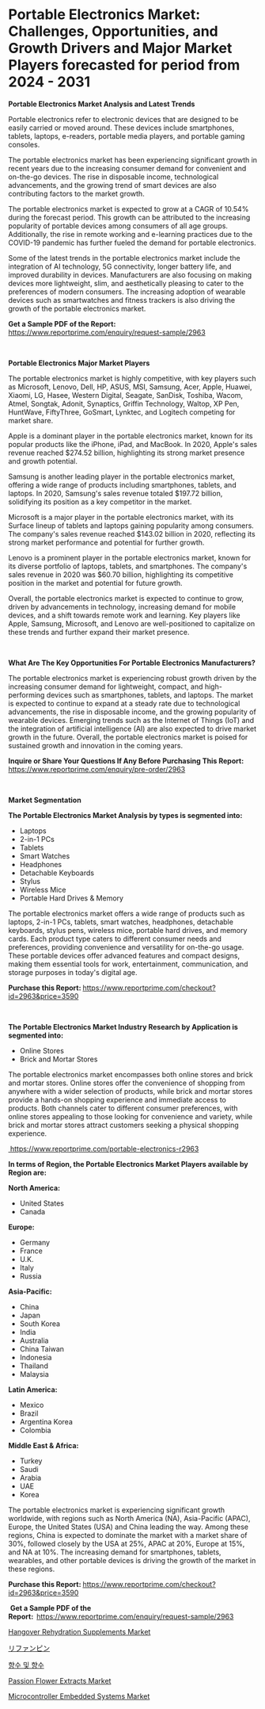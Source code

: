 <p><h1>Portable Electronics Market: Challenges, Opportunities, and Growth Drivers and Major Market Players forecasted for period from 2024 - 2031</h1></p><p><strong>Portable Electronics Market Analysis and Latest Trends</strong></p>
<p><p>Portable electronics refer to electronic devices that are designed to be easily carried or moved around. These devices include smartphones, tablets, laptops, e-readers, portable media players, and portable gaming consoles.</p><p>The portable electronics market has been experiencing significant growth in recent years due to the increasing consumer demand for convenient and on-the-go devices. The rise in disposable income, technological advancements, and the growing trend of smart devices are also contributing factors to the market growth.</p><p>The portable electronics market is expected to grow at a CAGR of 10.54% during the forecast period. This growth can be attributed to the increasing popularity of portable devices among consumers of all age groups. Additionally, the rise in remote working and e-learning practices due to the COVID-19 pandemic has further fueled the demand for portable electronics.</p><p>Some of the latest trends in the portable electronics market include the integration of AI technology, 5G connectivity, longer battery life, and improved durability in devices. Manufacturers are also focusing on making devices more lightweight, slim, and aesthetically pleasing to cater to the preferences of modern consumers. The increasing adoption of wearable devices such as smartwatches and fitness trackers is also driving the growth of the portable electronics market.</p></p>
<p><strong>Get a Sample PDF of the Report:&nbsp;</strong> <a href="https://www.reportprime.com/enquiry/request-sample/2963">https://www.reportprime.com/enquiry/request-sample/2963</a></p>
<p>&nbsp;</p>
<p><strong>Portable Electronics Major Market Players</strong></p>
<p><p>The portable electronics market is highly competitive, with key players such as Microsoft, Lenovo, Dell, HP, ASUS, MSI, Samsung, Acer, Apple, Huawei, Xiaomi, LG, Hasee, Western Digital, Seagate, SanDisk, Toshiba, Wacom, Atmel, Songtak, Adonit, Synaptics, Griffin Technology, Waltop, XP Pen, HuntWave, FiftyThree, GoSmart, Lynktec, and Logitech competing for market share.</p><p>Apple is a dominant player in the portable electronics market, known for its popular products like the iPhone, iPad, and MacBook. In 2020, Apple's sales revenue reached $274.52 billion, highlighting its strong market presence and growth potential.</p><p>Samsung is another leading player in the portable electronics market, offering a wide range of products including smartphones, tablets, and laptops. In 2020, Samsung's sales revenue totaled $197.72 billion, solidifying its position as a key competitor in the market.</p><p>Microsoft is a major player in the portable electronics market, with its Surface lineup of tablets and laptops gaining popularity among consumers. The company's sales revenue reached $143.02 billion in 2020, reflecting its strong market performance and potential for further growth.</p><p>Lenovo is a prominent player in the portable electronics market, known for its diverse portfolio of laptops, tablets, and smartphones. The company's sales revenue in 2020 was $60.70 billion, highlighting its competitive position in the market and potential for future growth.</p><p>Overall, the portable electronics market is expected to continue to grow, driven by advancements in technology, increasing demand for mobile devices, and a shift towards remote work and learning. Key players like Apple, Samsung, Microsoft, and Lenovo are well-positioned to capitalize on these trends and further expand their market presence.</p></p>
<p>&nbsp;</p>
<p><strong>What Are The Key Opportunities For Portable Electronics Manufacturers?</strong></p>
<p><p>The portable electronics market is experiencing robust growth driven by the increasing consumer demand for lightweight, compact, and high-performing devices such as smartphones, tablets, and laptops. The market is expected to continue to expand at a steady rate due to technological advancements, the rise in disposable income, and the growing popularity of wearable devices. Emerging trends such as the Internet of Things (IoT) and the integration of artificial intelligence (AI) are also expected to drive market growth in the future. Overall, the portable electronics market is poised for sustained growth and innovation in the coming years.</p></p>
<p><strong>Inquire or Share Your Questions If Any Before Purchasing This Report:</strong> <a href="https://www.reportprime.com/enquiry/pre-order/2963">https://www.reportprime.com/enquiry/pre-order/2963</a></p>
<p>&nbsp;</p>
<p><strong>Market Segmentation</strong></p>
<p><strong>The Portable Electronics Market Analysis by types is segmented into:</strong></p>
<p><ul><li>Laptops</li><li>2-in-1 PCs</li><li>Tablets</li><li>Smart Watches</li><li>Headphones</li><li>Detachable Keyboards</li><li>Stylus</li><li>Wireless Mice</li><li>Portable Hard Drives & Memory</li></ul></p>
<p><p>The portable electronics market offers a wide range of products such as laptops, 2-in-1 PCs, tablets, smart watches, headphones, detachable keyboards, stylus pens, wireless mice, portable hard drives, and memory cards. Each product type caters to different consumer needs and preferences, providing convenience and versatility for on-the-go usage. These portable devices offer advanced features and compact designs, making them essential tools for work, entertainment, communication, and storage purposes in today's digital age.</p></p>
<p><strong>Purchase this Report:&nbsp;</strong><a href="https://www.reportprime.com/checkout?id=2963&price=3590">https://www.reportprime.com/checkout?id=2963&price=3590</a></p>
<p>&nbsp;</p>
<p><strong>The Portable Electronics Market Industry Research by Application is segmented into:</strong></p>
<p><ul><li>Online Stores</li><li>Brick and Mortar Stores</li></ul></p>
<p><p>The portable electronics market encompasses both online stores and brick and mortar stores. Online stores offer the convenience of shopping from anywhere with a wider selection of products, while brick and mortar stores provide a hands-on shopping experience and immediate access to products. Both channels cater to different consumer preferences, with online stores appealing to those looking for convenience and variety, while brick and mortar stores attract customers seeking a physical shopping experience.</p></p>
<p><a href="https://www.reportprime.com/portable-electronics-r2963">&nbsp;https://www.reportprime.com/portable-electronics-r2963</a></p>
<p><strong>In terms of Region, the Portable Electronics Market Players available by Region are:</strong></p>
<p>
    <p> <strong> North America: </strong>
        <ul>
            <li>United States</li>
            <li>Canada</li>
        </ul>
        </p> 
    <p> <strong> Europe: </strong>
        <ul>
            <li>Germany</li>
            <li>France</li>
            <li>U.K.</li>
            <li>Italy</li>
            <li>Russia</li>
        </ul>
        </p> 
    <p> <strong> Asia-Pacific: </strong>
        <ul>
            <li>China</li>
            <li>Japan</li>
            <li>South Korea</li>
            <li>India</li>
            <li>Australia</li>
            <li>China Taiwan</li>
            <li>Indonesia</li>
            <li>Thailand</li>
            <li>Malaysia</li>
        </ul>
        </p> 
    <p> <strong> Latin America: </strong>
        <ul>
            <li>Mexico</li>
            <li>Brazil</li>
            <li>Argentina Korea</li>
            <li>Colombia</li>
        </ul>
        </p> 
    <p> <strong> Middle East & Africa: </strong>
        <ul>
            <li>Turkey</li>
            <li>Saudi</li>
            <li>Arabia</li>
            <li>UAE</li>
            <li>Korea</li>
        </ul>
    </p>
    </p>
<p><p>The portable electronics market is experiencing significant growth worldwide, with regions such as North America (NA), Asia-Pacific (APAC), Europe, the United States (USA) and China leading the way. Among these regions, China is expected to dominate the market with a market share of 30%, followed closely by the USA at 25%, APAC at 20%, Europe at 15%, and NA at 10%. The increasing demand for smartphones, tablets, wearables, and other portable devices is driving the growth of the market in these regions.</p></p>
<p><strong>Purchase this Report: </strong><a href="https://www.reportprime.com/checkout?id=2963&price=3590">https://www.reportprime.com/checkout?id=2963&price=3590</a></p>
<p>&nbsp;<strong>Get a Sample PDF of the Report:&nbsp;&nbsp;</strong><a href="https://www.reportprime.com/enquiry/request-sample/2963">https://www.reportprime.com/enquiry/request-sample/2963</a></p>
<p><strong></strong></p>
<p><p><a href="https://issuu.com/reportprime-2/docs/hangover-rehydration-supplements-market-size-2030.">Hangover Rehydration Supplements Market</a></p><p><a href="https://github.com/vtbvgl20191192/Market-Research-Report-List-2/blob/main/999291771793.md">リファンピン</a></p><p><a href="https://github.com/joannescott9078/Market-Research-Report-List-1/blob/main/253966468994.md">향수 및 향수</a></p><p><a href="https://issuu.com/reportprime-2/docs/passion-flower-extracts-market-size-2030.pptx">Passion Flower Extracts Market</a></p><p><a href="https://github.com/MyrticeDare2023/Market-Research-Report-List-1/blob/main/microcontroller-embedded-systems-market.md">Microcontroller Embedded Systems Market</a></p></p>